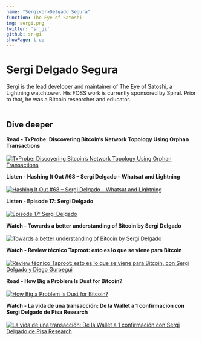 ```yaml
---
name: "Sergi<br>Delgado Segura"
function: The Eye of Satoshi
img: sergi.png
twitter: 'sr_gi'
github: sr-gi
showPage: true
---
```


# Sergi Delgado Segura
 
Sergi is the lead developer and maintainer of The Eye of Satoshi, a Lightning watchtower. His FOSS work is currently sponsored by Spiral. Prior to that, he was a Bitcoin researcher and educator.
<br><br>

## Dive deeper


<div class="grid grid-cols-1 md:grid-cols-2 gap-5">
<div class="p-3 my-2">

**Read - TxProbe: Discovering Bitcoin’s Network Topology Using Orphan Transactions** <br><br>
[ ![TxProbe: Discovering Bitcoin’s Network Topology Using Orphan Transactions](/2022/content/sergi_orphan.png)](https://arxiv.org/pdf/1812.00942.pdf/)
</div>

<div class="p-3 my-2">

**Listen - Hashing It Out #68 – Sergi Delgado – Whatsat and Lightning** <br><br>
[ ![Hashing It Out #68 – Sergi Delgado – Whatsat and Lightning](/2022/content/sergi_hashing.png)](https://thebitcoinpodcast.com/hashing-it-out-68/)
</div>

<div class="p-3 my-2">

**Listen - Episode 17: Sergi Delgado** <br><br>
[ ![Episode 17: Sergi Delgado](/2022/content/sergi_diaries.png)](https://anchor.fm/thehoneybadgerdiaries/episodes/Episode-17-Sergi-Delgado--Barcelona-CatalunyaSpain-eci59k/)
</div>

<div class="p-3 my-2">

**Watch - Towards a better understanding of Bitcoin by Sergi Delgado** <br><br>
[ ![Towards a better understanding of Bitcoin by Sergi Delgado](/2022/content/sergi_understanding.png)](https://www.youtube.com/watch?v=kd1PVnB5HhA/)
</div>

<div class="p-3 my-2">

**Watch - Review técnico Taproot: esto es lo que se viene para Bitcoin** <br><br>
[ ![Review técnico Taproot: esto es lo que se viene para Bitcoin, con Sergi Delgado y Diego Gurpegui](/2022/content/sergi_taproot.png)](https://www.youtube.com/watch?v=P__bE-mgAU4/)
</div>

<div class="p-3 my-2">

**Read - How Big a Problem Is Dust for Bitcoin?** <br><br>
[ ![How Big a Problem Is Dust for Bitcoin?](/2022/content/sergi_dust.png)](https://medium.com/primalbase/how-big-a-problem-is-dust-for-bitcoin-ac3f76bf856b/)
</div>

<div class="p-3 my-2">

**Watch - La vida de una transacción: De la Wallet a 1 confirmación con Sergi Delgado de Pisa Research** <br><br>
[ ![La vida de una transacción: De la Wallet a 1 confirmación con Sergi Delgado de Pisa Research](/2022/content/sergi_luna.png)](https://www.youtube.com/watch?v=XUmd4QM4Frk/)
</div>

</div>

<br>


